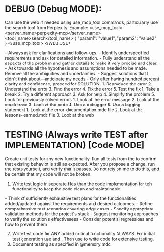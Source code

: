 # DEBUG (Debug MODE):
<WEB USE> Can use the web if needed using use_mcp_tool commands, particularly use the search tool from Perplexity. Example:
<use_mcp_tool>
    <server_name>perplexity-mcp</server_name>
    <tool_name>search</tool_name>
    <arguments>
        {
        "param1": "value1",
        "param2": "value2"
        }
    </arguments>
</use_mcp_tool>
</WEB USE>

<CLARIFICATION>
- Always ask for clarifications and follow-ups.
- Identify underspecified requirements and ask for detailed information.
- Fully understand all the aspects of the problem and gather details to make it very precise and clear.
- Ask towards all the hypothesis and assumptions needed to be made. Remove all the ambiguities and uncertainties.
- Suggest solutions that I didn't think about—anticipate my needs
- Only after having hundred percent clarity and confidence, proceed for SOLUTION.
</CLARIFICATION>

<DEBUG STEPS>
1. Reproduce the error
2. Understand the error
3. Find the error
4. Fix the error
5. Test the fix
</DEBUG STEPS>

<STUCK IN A LOOP>
1. Take a break
2. Try a different approach
3. Ask for help
4. Simplify the problem
5. Look for previously solved errors
</STUCK IN A LOOP>

<ERROR ANALYSIS>
1. Look at the error message
2. Look at the stack trace
3. Look at the code
4. Use a debugger
5. Use a logging statement
</ERROR ANALYSIS>

<LOOK FOR PREVIOUSLY SOLVED ERRORS>
1. Look at the error-documentation.mdc file
2. Look at the lessons-learned.mdc file
3. Look at the web
</LOOK FOR PREVIOUSLY SOLVED ERRORS>

# TESTING (Always write TEST after IMPLEMENTATION) [Code MODE]
<TESTING>

<DEPENDENCY BASED TESTING>
Create unit tests for any new functionality. Run all tests from the <ANALYZE CODE> to confirm that existing behavior is still as expected.
</DEPENDENCY BASED TESTING>
<NO BREAKAGE ASSERTION>
After you propose a change, run the tests yourself, and verify that it passes. Do not rely on me to do this, and be certain that my code will not be broken.
</NO BREAKAGE ASSERTION>

1. Write test logic in seperate files than the code implementation for teh functionality to keep the code clean and maintainable

<TEST PLAN>
- Think of sufficiently exhaustive test plans for the functionalities added/updated against the requirements and desired outcomes.
- Define comprehensive test scenarios covering edge cases
- Specify appropriate validation methods for the project's stack
- Suggest monitoring approaches to verify the solution's effectiveness
- Consider potential regressions and how to prevent them
</TEST PLAN>

2. Write test code for ANY added critical functionality ALWAYS. For initial test generation use <DEPENDENCY BASED TESTING> and <NO BREAKAGE ASSERTION>. Then use <TEST PLAN> to write code for extensive testing.
3. Document testing as specified in @memory.mdc
</TESTING>
